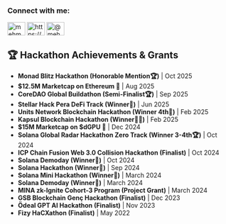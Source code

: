<h3 align="left">Connect with me:</h3>
<p align="left">
<a href="https://twitter.com/mehmetzsche" target="blank"><img align="center" src="https://raw.githubusercontent.com/rahuldkjain/github-profile-readme-generator/master/src/images/icons/Social/twitter.svg" alt="mehmetzsche" height="30" width="40" /></a>
<a href="https://www.linkedin.com/in/mehmethayirli/" target="blank"><img align="center" src="https://raw.githubusercontent.com/rahuldkjain/github-profile-readme-generator/master/src/images/icons/Social/linked-in-alt.svg" alt="https://www.linkedin.com/in/mehmethayirli/" height="30" width="40" /></a>
<a href="https://medium.com/@mehmethayirli0" target="blank"><img align="center" src="https://raw.githubusercontent.com/rahuldkjain/github-profile-readme-generator/master/src/images/icons/Social/medium.svg" alt="@mehmethayirli0" height="30" width="40" /></a>
</p>

## 🏆 Hackathon Achievements & Grants

- **Monad Blitz Hackathon (Honorable Mention🏆)** | Oct 2025
- **$12.5M Marketcap on Ethereum 🌿** | Aug 2025
- **CoreDAO Global Buildathon (Semi-Finalist🏆)** | Sep 2025
- **Stellar Hack Pera DeFi Track (Winner🥉)** | Jun 2025
- **Units Network Blockchain Hackathon (Winner 4th🏅)** | Feb 2025
- **Kapsul Blockchain Hackathon (Winner🥇🥈)** | Feb 2025
- **$15M Marketcap on $dGPU 🌿** | Dec 2024
- **Solana Global Radar Hackathon Zero Track (Winner 3-4th🏆)** | Oct 2024
- **ICP Chain Fusion Web 3.0 Collision Hackathon (Finalist)** | Oct 2024
- **Solana Demoday (Winner🥉)** | Oct 2024
- **Solana Hackathon (Winner🥇)** | Sep 2024
- **Solana Mini Hackathon (Winner🥇)** | March 2024
- **Solana Demoday (Winner🥈)** | March 2024
- **MINA zk-Ignite Cohort-3 Program (Project Grant)** | March 2024
- **GSB Blockchain Genç Hackathon (Finalist)** | Dec 2023
- **Ödeal GPT AI Hackathon (Finalist)** | Nov 2023
- **Fizy HaCXathon (Finalist)** | May 2022
